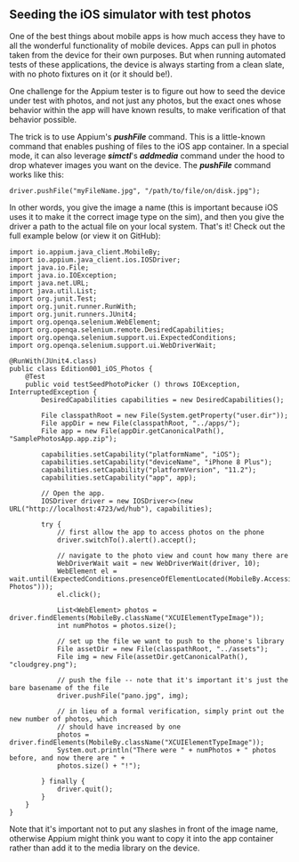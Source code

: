 ## Seeding the iOS simulator with test photos

One of the best things about mobile apps is how much access they have to all the wonderful functionality of mobile devices. Apps can pull in photos taken from the device for their own purposes. But when running automated tests of these applications, the device is always starting from a clean slate, with no photo fixtures on it (or it should be!).

One challenge for the Appium tester is to figure out how to seed the device under test with photos, and not just any photos, but the exact ones whose behavior within the app will have known results, to make verification of that behavior possible.

The trick is to use Appium's ***pushFile*** command. This is a little-known command that enables pushing of files to the iOS app container. In a special mode, it can also leverage ***simctl***'s ***addmedia*** command under the hood to drop whatever images you want on the device. The ***pushFile*** command works like this:

```
driver.pushFile("myFileName.jpg", "/path/to/file/on/disk.jpg");
```

In other words, you give the image a name (this is important because iOS uses it to make it the correct image type on the sim), and then you give the driver a path to the actual file on your local system. That's it! Check out the full example below (or view it on GitHub):

```
import io.appium.java_client.MobileBy;
import io.appium.java_client.ios.IOSDriver;
import java.io.File;
import java.io.IOException;
import java.net.URL;
import java.util.List;
import org.junit.Test;
import org.junit.runner.RunWith;
import org.junit.runners.JUnit4;
import org.openqa.selenium.WebElement;
import org.openqa.selenium.remote.DesiredCapabilities;
import org.openqa.selenium.support.ui.ExpectedConditions;
import org.openqa.selenium.support.ui.WebDriverWait;

@RunWith(JUnit4.class)
public class Edition001_iOS_Photos {
    @Test
    public void testSeedPhotoPicker () throws IOException, InterruptedException {
        DesiredCapabilities capabilities = new DesiredCapabilities();

        File classpathRoot = new File(System.getProperty("user.dir"));
        File appDir = new File(classpathRoot, "../apps/");
        File app = new File(appDir.getCanonicalPath(), "SamplePhotosApp.app.zip");

        capabilities.setCapability("platformName", "iOS");
        capabilities.setCapability("deviceName", "iPhone 8 Plus");
        capabilities.setCapability("platformVersion", "11.2");
        capabilities.setCapability("app", app);

        // Open the app.
        IOSDriver driver = new IOSDriver<>(new URL("http://localhost:4723/wd/hub"), capabilities);

        try {
            // first allow the app to access photos on the phone
            driver.switchTo().alert().accept();

            // navigate to the photo view and count how many there are
            WebDriverWait wait = new WebDriverWait(driver, 10);
            WebElement el = wait.until(ExpectedConditions.presenceOfElementLocated(MobileBy.AccessibilityId("All Photos")));
            el.click();

            List<WebElement> photos = driver.findElements(MobileBy.className("XCUIElementTypeImage"));
            int numPhotos = photos.size();

            // set up the file we want to push to the phone's library
            File assetDir = new File(classpathRoot, "../assets");
            File img = new File(assetDir.getCanonicalPath(), "cloudgrey.png");

            // push the file -- note that it's important it's just the bare basename of the file
            driver.pushFile("pano.jpg", img);

            // in lieu of a formal verification, simply print out the new number of photos, which
            // should have increased by one
            photos = driver.findElements(MobileBy.className("XCUIElementTypeImage"));
            System.out.println("There were " + numPhotos + " photos before, and now there are " +
            photos.size() + "!");

        } finally {
            driver.quit();
        }
    }
}
```

Note that it's important not to put any slashes in front of the image name, otherwise Appium might think you want to copy it into the app container rather than add it to the media library on the device.
